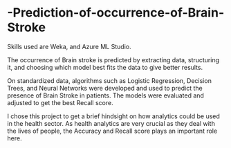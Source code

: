# -Prediction-of-occurrence-of-Brain-Stroke
 Skills used are Weka, and Azure ML Studio.
 
The occurrence of Brain stroke is predicted by extracting data, structuring it, and choosing which model best fits the data to give better results. 

On standardized data, algorithms such as Logistic Regression, Decision Trees, and Neural Networks were developed and used to predict the presence of Brain Stroke in patients. The models were evaluated and adjusted to get the best Recall score.

I chose this project to get a brief hindsight on how analytics could be used in the health sector. As health analytics are very crucial as they deal with the lives of people, the Accuracy and Recall score plays an important role here. 

